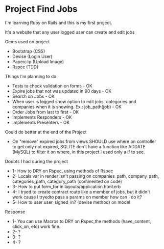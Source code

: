 # Project Find Jobs
I'm learning Ruby on Rails and this is my first project.

It's a website that any user logged user can create and edit jobs

Gems used on project
  - Bootstrap (CSS)
  - Devise (Login User)
  - Paperclip (Upload Image)
  - Rspec (TDD)

Things I'm planning to do
- Tests to check validation on forms - OK
- Expire jobs that not was updated in 90 days - OK
- Search on Jobs - OK
- When user is logged show option to edit jobs, categories and companies when it is showing. Ex.: job_path(job) - OK
- Order Jobs from last to first - OK
- Implements Responders - OK
- Implements Presenters - OK

Could do better at the end of the Project
- On "remove" expired jobs from views SHOULD use where on controller to get only not expired, SQLITE don't have a function like ADDATE (MySQL) to filter it on where, in this project I used only a if to see.

Doubts I had during the project
- 1- How to DRY on Rspec, using methods of Rspec
- 2- Locals var in render isn't passing on companies_path, company_path, categories_path, category_path (commented on code)
- 3- How to put form_for in layouts/application.html.erb
- 4- I tryed to create contract route like a member of jobs, but it didn't work cause I tryedto pass a params on member how can I do it?
- 5- How to user user_signed_in? (devise method) on model

Response
- 1- You can use Macros to DRY on Rspec,the methods (have_content, click_on, etc) work fine.
- 2- ?
- 3- ?
- 4- ?
